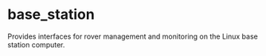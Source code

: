 # base_station
Provides interfaces for rover management and monitoring on the Linux base station computer.
